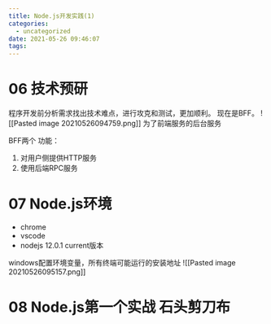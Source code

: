 ```yaml
---
title: Node.js开发实践(1)
categories:
  - uncategorized
date: 2021-05-26 09:46:07
tags:
---
```

# 06 技术预研
程序开发前分析需求找出技术难点，进行攻克和测试，更加顺利。
现在是BFF。
![[Pasted image 20210526094759.png]]
为了前端服务的后台服务

BFF两个 功能：
1. 对用户侧提供HTTP服务
2. 使用后端RPC服务

# 07 Node.js环境
- chrome
- vscode
- nodejs 12.0.1 current版本

windows配置环境变量，所有终端可能运行的安装地址
![[Pasted image 20210526095157.png]]

# 08 Node.js第一个实战 石头剪刀布
